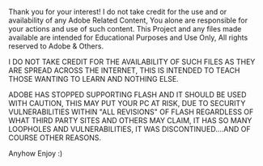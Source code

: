 Thank you for your interest! I do not take credit for the use and or availability of any Adobe Related Content, You alone are responsible for your actions and use of such
content. This Project and any files made available are intended for Educational Purposes and Use Only, All rights reserved to Adobe & Others.

I DO NOT TAKE CREDIT FOR THE AVAILABILITY OF SUCH FILES AS THEY ARE SPREAD ACROSS THE INTERNET, THIS IS INTENDED TO TEACH THOSE WANTING TO LEARN AND NOTHING ELSE.

ADOBE HAS STOPPED SUPPORTING FLASH AND IT SHOULD BE USED WITH CAUTION, THIS MAY PUT YOUR PC AT RISK, DUE TO SECURITY VULNERABILITIES WITHIN  "ALL REVISIONS" OF FLASH
REGARDLESS OF WHAT THIRD PARTY SITES AND OTHERS MAY CLAIM, IT HAS SO MANY LOOPHOLES AND VULNERABILITIES, IT WAS DISCONTINUED....AND OF COURSE OTHER REASONS.

Anyhow Enjoy :)
